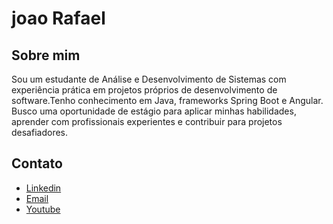 # joao Rafael

## Sobre mim
Sou um estudante de Análise e Desenvolvimento de Sistemas com experiência prática em projetos próprios de desenvolvimento de software.Tenho conhecimento em Java, frameworks Spring Boot e Angular. Busco uma oportunidade de estágio para aplicar minhas habilidades, aprender com profissionais experientes e contribuir para projetos desafiadores.
## Contato

* [Linkedin](www.linkedin.com/in/joao-rafael-0a4a51248)
* [Email](rafaelsora0@gmail.com)
* [Youtube](https://www.youtube.com/@joaorafael-yk4ex)
